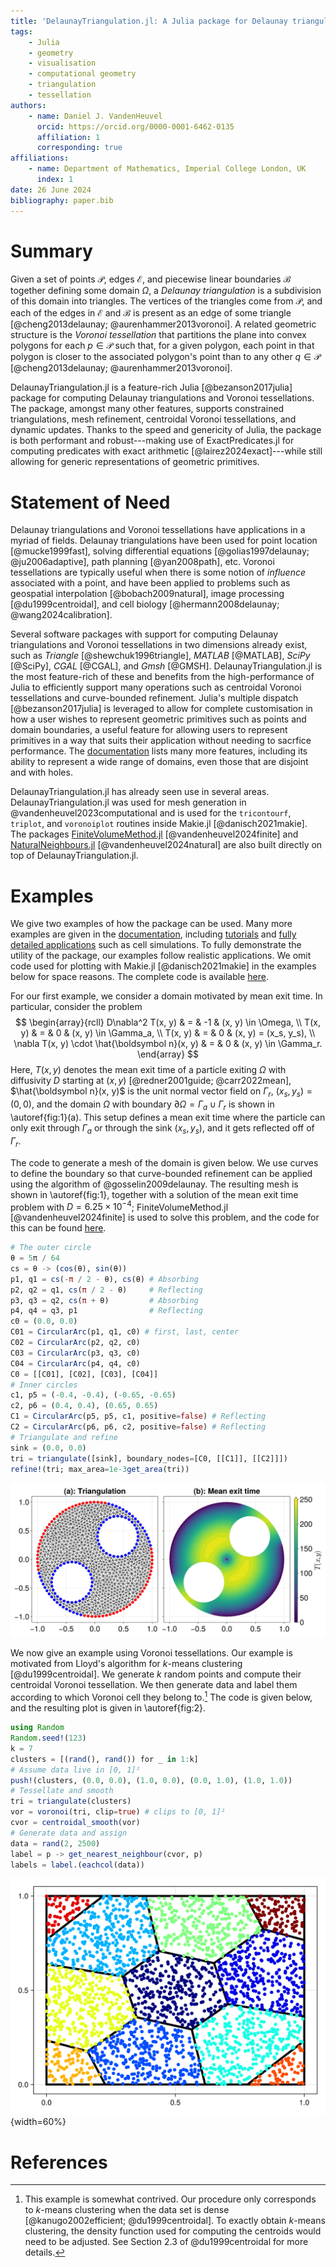```yaml
---
title: 'DelaunayTriangulation.jl: A Julia package for Delaunay triangulations and Voronoi tessellations in the plane'
tags:
    - Julia
    - geometry
    - visualisation
    - computational geometry
    - triangulation
    - tessellation
authors:
    - name: Daniel J. VandenHeuvel
      orcid: https://orcid.org/0000-0001-6462-0135
      affiliation: 1
      corresponding: true
affiliations:
    - name: Department of Mathematics, Imperial College London, UK
      index: 1
date: 26 June 2024
bibliography: paper.bib
---
```


# Summary 

Given a set of points $\mathcal P$, edges $\mathcal E$, and piecewise linear boundaries $\mathcal B$ together defining some domain $\Omega$, a _Delaunay triangulation_ is a subdivision of this domain into triangles. The vertices of the triangles come from $\mathcal P$, and each of the edges in $\mathcal E$ and $\mathcal B$ is present as an edge of some triangle [@cheng2013delaunay; @aurenhammer2013voronoi]. A related geometric structure is the _Voronoi tessellation_ that partitions the plane into convex polygons for each $p \in \mathcal P$ such that, for a given polygon, each point in that polygon is closer to the associated polygon's point than to any other $q \in \mathcal P$ [@cheng2013delaunay; @aurenhammer2013voronoi].

DelaunayTriangulation.jl is a feature-rich Julia [@bezanson2017julia] package for computing Delaunay triangulations and Voronoi tessellations. The package, amongst many other features, supports constrained triangulations, mesh refinement, centroidal Voronoi tessellations, and dynamic updates. Thanks to the speed and genericity of Julia, the package is both performant and robust---making use of ExactPredicates.jl for computing predicates with exact arithmetic [@lairez2024exact]---while still allowing for generic representations of geometric primitives.

# Statement of Need 

Delaunay triangulations and Voronoi tessellations have applications in a myriad of fields. Delaunay triangulations have been used for point location [@mucke1999fast], solving differential equations [@golias1997delaunay; @ju2006adaptive], path planning [@yan2008path], etc. Voronoi tessellations are typically useful when there is some notion of _influence_ associated with a point, and have been applied to problems such as geospatial interpolation [@bobach2009natural], image processing [@du1999centroidal], and cell biology [@hermann2008delaunay; @wang2024calibration].

Several software packages with support for computing Delaunay triangulations and Voronoi tessellations in two dimensions already exist, such as _Triangle_ [@shewchuk1996triangle], _MATLAB_ [@MATLAB], _SciPy_ [@SciPy], _CGAL_ [@CGAL], and _Gmsh_ [@GMSH]. DelaunayTriangulation.jl is the most feature-rich of these and benefits from the high-performance of Julia to efficiently support many operations such as centroidal Voronoi tessellations and curve-bounded refinement. Julia's multiple dispatch [@bezanson2017julia] 
is leveraged to allow for complete customisation in how a user wishes to represent geometric primitives such as points and domain boundaries, a useful feature for allowing users to represent primitives in a way that suits their application without needing to sacrfice performance. The [documentation](https://juliageometry.github.io/DelaunayTriangulation.jl/stable/) lists many more features, including its ability to represent a wide range of domains, even those that are disjoint and with holes. 

DelaunayTriangulation.jl has already seen use in several areas. DelaunayTriangulation.jl was used for mesh generation in @vandenheuvel2023computational and is used for the `tricontourf`, `triplot`, and `voronoiplot` routines inside Makie.jl [@danisch2021makie]. The packages [FiniteVolumeMethod.jl](https://github.com/SciML/FiniteVolumeMethod.jl) [@vandenheuvel2024finite] and [NaturalNeighbours.jl](https://github.com/DanielVandH/NaturalNeighbours.jl) [@vandenheuvel2024natural] are also built directly on top of DelaunayTriangulation.jl. 

# Examples

We give two examples of how the package can be used. Many more examples are given in the [documentation](https://juliageometry.github.io/DelaunayTriangulation.jl/stable/), including [tutorials](https://juliageometry.github.io/DelaunayTriangulation.jl/stable/tutorials/overview/) and [fully detailed applications](https://juliageometry.github.io/DelaunayTriangulation.jl/stable/applications/overview/) such as cell simulations. To fully demonstrate the utility of the package, our examples follow realistic applications. We omit code used for plotting with Makie.jl [@danisch2021makie] in the examples below for space reasons. The complete code is available [here](https://github.com/JuliaGeometry/DelaunayTriangulation.jl/blob/paper/paper/paper.jl).

For our first example, we consider a domain motivated by mean exit time. In particular, consider the problem
$$
\begin{array}{rcll}
D\nabla^2 T(x, y) & = & -1 & (x, y) \in \Omega, \\
T(x, y) & = & 0 & (x, y) \in \Gamma_a, \\
T(x, y) & = & 0 & (x, y) = (x_s, y_s), \\
\nabla T(x, y) \cdot \hat{\boldsymbol n}(x, y) & = & 0 & (x, y) \in \Gamma_r. 
\end{array}
$$
Here, $T(x, y)$ denotes the mean exit time of a particle exiting $\Omega$ with diffusivity $D$ starting at $(x, y)$ [@redner2001guide; @carr2022mean], $\hat{\boldsymbol n}(x, y)$ is the unit normal vector field on $\Gamma_r$, $(x_s, y_s) = (0, 0)$, and the domain $\Omega$ with boundary $\partial\Omega = \Gamma_a \cup \Gamma_r$ is shown in \autoref{fig:1}(a). This setup defines a mean exit time where the particle can only exit through $\Gamma_a$ or through the sink $(x_s, y_s)$, and it gets reflected off of $\Gamma_r$.

The code to generate a mesh of the domain is given below. We use curves to define the boundary so that curve-bounded refinement can be applied using the algorithm of @gosselin2009delaunay. The resulting mesh is shown in \autoref{fig:1}, together with a solution of the mean exit time problem with $D = 6.25 \times 10^{-4}$; FiniteVolumeMethod.jl [@vandenheuvel2024finite] is used to solve this problem, and the code for this can be found [here](https://github.com/JuliaGeometry/DelaunayTriangulation.jl/blob/paper/paper/paper.jl).

```julia
# The outer circle
θ = 5π / 64
cs = θ -> (cos(θ), sin(θ))
p1, q1 = cs(-π / 2 - θ), cs(θ) # Absorbing 
p2, q2 = q1, cs(π / 2 - θ)     # Reflecting 
p3, q3 = q2, cs(π + θ)         # Absorbing 
p4, q4 = q3, p1                # Reflecting
c0 = (0.0, 0.0)
C01 = CircularArc(p1, q1, c0) # first, last, center
C02 = CircularArc(p2, q2, c0)
C03 = CircularArc(p3, q3, c0)
C04 = CircularArc(p4, q4, c0)
C0 = [[C01], [C02], [C03], [C04]]
# Inner circles
c1, p5 = (-0.4, -0.4), (-0.65, -0.65)
c2, p6 = (0.4, 0.4), (0.65, 0.65)
C1 = CircularArc(p5, p5, c1, positive=false) # Reflecting
C2 = CircularArc(p6, p6, c2, positive=false) # Reflecting
# Triangulate and refine
sink = (0.0, 0.0)
tri = triangulate([sink], boundary_nodes=[C0, [[C1]], [[C2]]])
refine!(tri; max_area=1e-3get_area(tri))
```

![(a) The generated mesh using DelaunayTriangulation.jl for the mean exit time domain. The red dots along the boundary define the absorbing part of the boundary, $\Gamma_a$, and the blue dots define the reflecting part, $\Gamma_r$. (b) The solution to the mean exit time problem using the mesh from (a) together with FiniteVolumeMethod.jl [@vandenheuvel2024finite].\label{fig:1}](figure1.png)

We now give an example using Voronoi tessellations. Our example is motivated from Lloyd's algorithm for $k$-means clustering [@du1999centroidal]. We generate $k$ random points and compute their centroidal Voronoi tessellation. We then generate data and label them according to which Voronoi cell they belong to.[^1] The code is given below, and the resulting plot is given in \autoref{fig:2}.

[^1]: This example is somewhat contrived. Our procedure only corresponds to $k$-means clustering when the data set is dense [@kanugo2002efficient; @du1999centroidal]. To exactly obtain $k$-means clustering, the density function used for computing the centroids would need to be adjusted. See Section 2.3 of @du1999centroidal for more details.

```julia
using Random
Random.seed!(123)
k = 7
clusters = [(rand(), rand()) for _ in 1:k]
# Assume data live in [0, 1]²
push!(clusters, (0.0, 0.0), (1.0, 0.0), (0.0, 1.0), (1.0, 1.0))
# Tessellate and smooth 
tri = triangulate(clusters)
vor = voronoi(tri, clip=true) # clips to [0, 1]²
cvor = centroidal_smooth(vor)
# Generate data and assign 
data = rand(2, 2500)
label = p -> get_nearest_neighbour(cvor, p)
labels = label.(eachcol(data))
```

![Example of $k$-means clustering. The polygons are the clusters, and each point is coloured according to which cluster it belongs to, computed using `get_nearest_neighbour`.\label{fig:2}](figure2.png){width=60%}

# References
